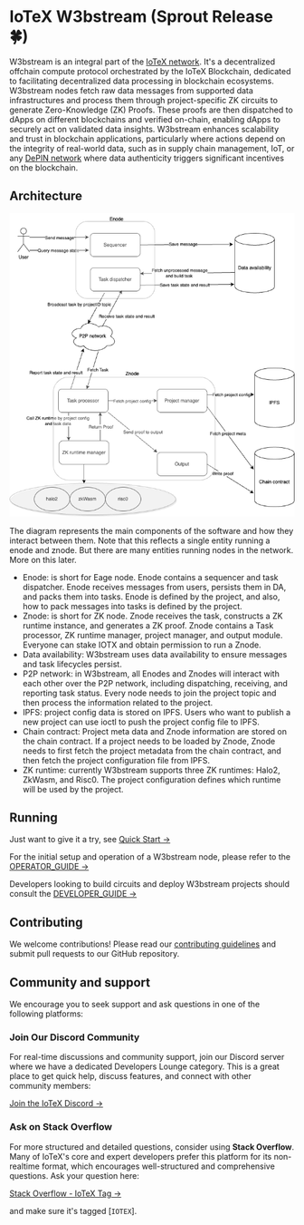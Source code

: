 # IoTeX W3bstream (Sprout Release 🍀)

W3bstream is an integral part of the [IoTeX network](https://iotex.io). It's a decentralized offchain compute protocol orchestrated by the IoTeX Blockchain, dedicated to facilitating decentralized data processing in blockchain ecosystems. W3bstream nodes fetch raw data messages from supported data infrastructures and process them through project-specific ZK circuits to generate Zero-Knowledge (ZK) Proofs. These proofs are then dispatched to dApps on different blockchains and verified on-chain, enabling dApps to securely act on validated data insights. W3bstream enhances scalability and trust in blockchain applications, particularly where actions depend on the integrity of real-world data, such as in supply chain management, IoT, or any [DePIN network](https://iotex.io/blog/what-are-decentralized-physical-infrastructure-networks-depin/) where data authenticity triggers significant incentives on the blockchain.

## Architecture

<p align="center">
  <img src="./docs/architecture.drawio.png"/>
</p>

The diagram represents the main components of the software and how they interact between them. Note that this reflects a single entity running a enode and znode. But there are many entities running nodes in the network. More on this later.

- Enode: is short for Eage node. Enode contains a sequencer and task dispatcher. Enode receives messages from users, persists them in DA, and packs them into tasks. Enode is defined by the project, and also, how to pack messages into tasks is defined by the project.
- Znode: is short for ZK node. Znode receives the task, constructs a ZK runtime instance, and generates a ZK proof. Znode contains a Task processor, ZK runtime manager, project manager, and output module. Everyone can stake IOTX and obtain permission to run a Znode.
- Data availability: W3bstream uses data availability to ensure messages and task lifecycles persist.
- P2P network: in W3bstream, all Enodes and Znodes will interact with each other over the P2P network, including dispatching, receiving, and reporting task status. Every node needs to join the project topic and then process the information related to the project.
- IPFS: project config data is stored on IPFS. Users who want to publish a new project can use ioctl to push the project config file to IPFS.
- Chain contract: Project meta data and Znode information are stored on the chain contract. If a project needs to be loaded by Znode, Znode needs to first fetch the project metadata from the chain contract, and then fetch the project configuration file from IPFS. 
- ZK runtime: currently W3bstream supports three ZK runtimes: Halo2, ZkWasm, and Risc0. The project configuration defines which runtime will be used by the project.


## Running

Just want to give it a try, see [Quick Start →](./QUICK_START.md)

For the initial setup and operation of a W3bstream node, please refer to the [OPERATOR_GUIDE →](./OPERATOR_GUIDE.md)

Developers looking to build circuits and deploy W3bstream projects should consult the [DEVELOPER_GUIDE →](./DEVELOPER_GUIDE.md)

## Contributing

We welcome contributions! Please read our [contributing guidelines](CONTRIBUTING.md) and submit pull requests to our GitHub repository.

## Community and support

We encourage you to seek support and ask questions in one of the following platforms:

### Join Our Discord Community

For real-time discussions and community support, join our Discord server where we have a dedicated
Developers Lounge category. This is a great place to get quick help, discuss features, and connect with other community members:

[Join the IoTeX Discord →](https://iotex.io/devdiscord)

### Ask on Stack Overflow

For more structured and detailed questions, consider using **Stack Overflow**. Many of IoTeX's core and expert developers prefer this platform for its non-realtime format, which encourages well-structured and comprehensive questions. Ask your question here:

[Stack Overflow - IoTeX Tag →](https://stackoverflow.com/questions/tagged/iotex)

and make sure it's tagged [`IOTEX`].
